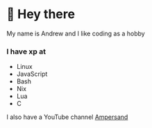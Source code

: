 # 👋 Hey there
My name is Andrew and I like coding as a hobby

### I have xp at
- Linux
- JavaScript
- Bash
- Nix
- Lua
- C

I also have a YouTube channel [Ampersand](https://www.youtube.com/@Ampersand-xc9jp)
